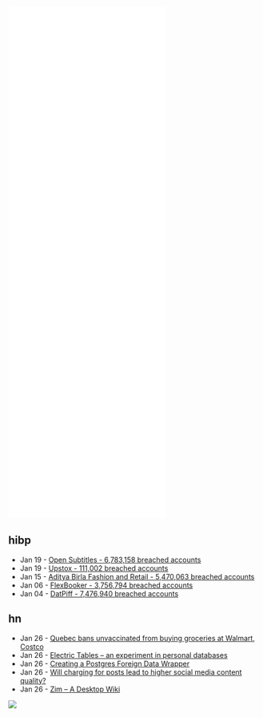 ![Metrics](https://raw.githubusercontent.com/phixion/phixion/master/metrics.svg)

## hibp

<!--
for https://github.com/phixion/phixion/blob/main/.github/workflows/feeds.yml
-->
<!--START_SECTION:haveibeenpwnd-->
- Jan 19 - [Open Subtitles - 6,783,158 breached accounts](https://haveibeenpwned.com/PwnedWebsites#OpenSubtitles)
- Jan 19 - [Upstox - 111,002 breached accounts](https://haveibeenpwned.com/PwnedWebsites#Upstox)
- Jan 15 - [Aditya Birla Fashion and Retail - 5,470,063 breached accounts](https://haveibeenpwned.com/PwnedWebsites#ABFRL)
- Jan 06 - [FlexBooker - 3,756,794 breached accounts](https://haveibeenpwned.com/PwnedWebsites#FlexBooker)
- Jan 04 - [DatPiff - 7,476,940 breached accounts](https://haveibeenpwned.com/PwnedWebsites#DatPiff)
<!--END_SECTION:haveibeenpwnd-->

## hn

<!--
for https://github.com/phixion/phixion/blob/main/.github/workflows/feeds.yml
-->
<!--START_SECTION:hn-->
- Jan 26 - [Quebec bans unvaccinated from buying groceries at Walmart, Costco](https://tnc.news/2022/01/24/quebec-bans-unvaccinated-from-buying-groceries-at-walmart-costco/)
- Jan 26 - [Electric Tables – an experiment in personal databases](https://tomcritchlow.com/2022/01/26/electric-tables/)
- Jan 26 - [Creating a Postgres Foreign Data Wrapper](https://www.dolthub.com/blog/2022-01-26-creating-a-postgres-foreign-data-wrapper/)
- Jan 26 - [Will charging for posts lead to higher social media content quality?](https://1life.cc/)
- Jan 26 - [Zim – A Desktop Wiki](https://zim-wiki.org/)
<!--END_SECTION:hn-->

<!--
for https://yhype.me
-->
![](https://hit.yhype.me/github/profile?user_id=13013670)
